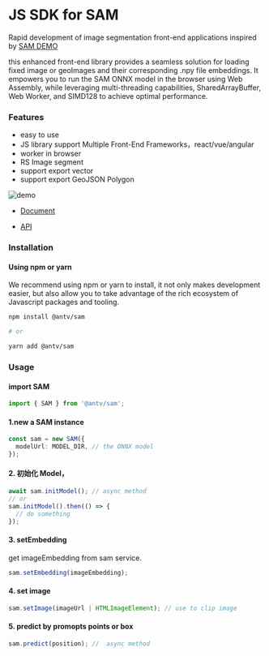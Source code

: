 # JS SDK for SAM

Rapid development of image segmentation front-end applications inspired by [SAM DEMO](https://github.com/facebookresearch/segment-anything/tree/main/demo)

this enhanced front-end library provides a seamless solution for loading fixed image or geoImages and their corresponding .npy file embeddings. It empowers you to run the SAM ONNX model in the browser using Web Assembly, while leveraging multi-threading capabilities, SharedArrayBuffer, Web Worker, and SIMD128 to achieve optimal performance.

### Features

- easy to use
- JS library support Multiple Front-End Frameworks，react/vue/angular
- worker in browser
- RS Image segment
- support export vector
- support export GeoJSON Polygon

![demo](https://mdn.alipayobjects.com/huamei_qa8qxu/afts/img/A*6rjpTIjg4cUAAAAAAAAAAAAADmJ7AQ/original)

- [Document](http://samjs.antv.vision/demos)

- [API](http://samjs.antv.vision/api)

### Installation

#### Using npm or yarn

We recommend using npm or yarn to install, it not only makes development easier, but also allow you to take advantage of the rich ecosystem of Javascript packages and tooling.

```bash
npm install @antv/sam

# or

yarn add @antv/sam


```

### Usage

#### import SAM

```ts
import { SAM } from '@antv/sam';
```

#### 1.new a SAM instance

```ts
const sam = new SAM({
  modelUrl: MODEL_DIR, // the ONNX model
});
```

#### 2. 初始化 Model，

```ts
await sam.initModel(); // async method
// or
sam.initModel().then(() => {
  // do something
});
```

#### 3. setEmbedding

get imageEmbedding from sam service.

```ts
sam.setEmbedding(imageEmbedding);
```

#### 4. set image

```ts
sam.setImage(imageUrl | HTMLImageElement); // use to clip image
```

#### 5. predict by promopts points or box

```ts
sam.predict(position); //  async method
```

